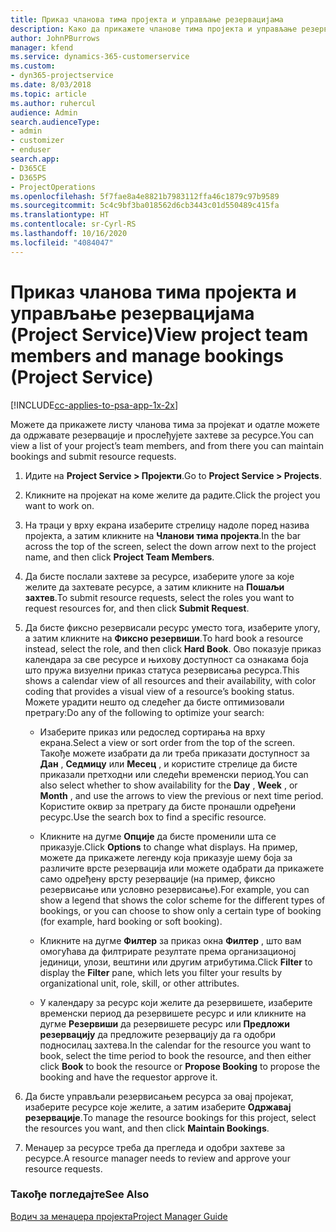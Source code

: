 ```yaml
---
title: Приказ чланова тима пројекта и управљање резервацијама
description: Како да прикажете чланове тима пројекта и управљање резервацијама у програму Project Service
author: JohnPBurrows
manager: kfend
ms.service: dynamics-365-customerservice
ms.custom:
- dyn365-projectservice
ms.date: 8/03/2018
ms.topic: article
ms.author: ruhercul
audience: Admin
search.audienceType:
- admin
- customizer
- enduser
search.app:
- D365CE
- D365PS
- ProjectOperations
ms.openlocfilehash: 5f7fae8a4e8821b7983112ffa46c1879c97b9589
ms.sourcegitcommit: 5c4c9bf3ba018562d6cb3443c01d550489c415fa
ms.translationtype: HT
ms.contentlocale: sr-Cyrl-RS
ms.lasthandoff: 10/16/2020
ms.locfileid: "4084047"
---
```

# <a name="view-project-team-members-and-manage-bookings-project-service"></a><span data-ttu-id="d91a4-103">Приказ чланова тима пројекта и управљање резервацијама (Project Service)</span><span class="sxs-lookup"><span data-stu-id="d91a4-103">View project team members and manage bookings (Project Service)</span></span>

[!INCLUDE[cc-applies-to-psa-app-1x-2x](../includes/cc-applies-to-psa-app-1x-2x.md)]

<span data-ttu-id="d91a4-104">Можете да прикажете листу чланова тима за пројекат и одатле можете да одржавате резервације и прослеђујете захтеве за ресурсе.</span><span class="sxs-lookup"><span data-stu-id="d91a4-104">You can view a list of your project’s team members, and from there you can maintain bookings and submit resource requests.</span></span>  
  
1.  <span data-ttu-id="d91a4-105">Идите на **Project Service > Пројекти**.</span><span class="sxs-lookup"><span data-stu-id="d91a4-105">Go to **Project Service > Projects**.</span></span>  
  
2.  <span data-ttu-id="d91a4-106">Кликните на пројекат на коме желите да радите.</span><span class="sxs-lookup"><span data-stu-id="d91a4-106">Click the project you want to work on.</span></span>  
  
3.  <span data-ttu-id="d91a4-107">На траци у врху екрана изаберите стрелицу надоле поред назива пројекта, а затим кликните на **Чланови тима пројекта**.</span><span class="sxs-lookup"><span data-stu-id="d91a4-107">In the bar across the top of the screen, select the down arrow next to the project name, and then click **Project Team Members**.</span></span>  
  
4.  <span data-ttu-id="d91a4-108">Да бисте послали захтеве за ресурсе, изаберите улоге за које желите да захтевате ресурсе, а затим кликните на **Пошаљи захтев**.</span><span class="sxs-lookup"><span data-stu-id="d91a4-108">To submit resource requests, select the roles you want to request resources for, and then click **Submit Request**.</span></span>  
  
5.  <span data-ttu-id="d91a4-109">Да бисте фиксно резервисали ресурс уместо тога, изаберите улогу, а затим кликните на **Фиксно резервиши**.</span><span class="sxs-lookup"><span data-stu-id="d91a4-109">To hard book a resource instead, select the role, and then click **Hard Book**.</span></span> <span data-ttu-id="d91a4-110">Ово показује приказ календара за све ресурсе и њихову доступност са ознакама боја што пружа визуелни приказ статуса резервисања ресурса.</span><span class="sxs-lookup"><span data-stu-id="d91a4-110">This shows a calendar view of all resources and their availability, with color coding that provides a visual view of a resource’s booking status.</span></span> <span data-ttu-id="d91a4-111">Можете урадити нешто од следећег да бисте оптимизовали претрагу:</span><span class="sxs-lookup"><span data-stu-id="d91a4-111">Do any of the following to optimize your search:</span></span>  
  
    -   <span data-ttu-id="d91a4-112">Изаберите приказ или редослед сортирања на врху екрана.</span><span class="sxs-lookup"><span data-stu-id="d91a4-112">Select a view or sort order from the top of the screen.</span></span> <span data-ttu-id="d91a4-113">Такође можете изабрати да ли треба приказати доступност за **Дан** , **Седмицу** или **Месец** , и користите стрелице да бисте приказали претходни или следећи временски период.</span><span class="sxs-lookup"><span data-stu-id="d91a4-113">You can also select whether to show availability for the **Day** , **Week** , or **Month** , and use the arrows to view the previous or next time period.</span></span> <span data-ttu-id="d91a4-114">Користите оквир за претрагу да бисте пронашли одређени ресурс.</span><span class="sxs-lookup"><span data-stu-id="d91a4-114">Use the search box to find a specific resource.</span></span>  
  
    -   <span data-ttu-id="d91a4-115">Кликните на дугме **Опције** да бисте променили шта се приказује.</span><span class="sxs-lookup"><span data-stu-id="d91a4-115">Click **Options** to change what displays.</span></span> <span data-ttu-id="d91a4-116">На пример, можете да прикажете легенду која приказује шему боја за различите врсте резервација или можете одабрати да прикажете само одређену врсту резервације (на пример, фиксно резервисање или условно резервисање).</span><span class="sxs-lookup"><span data-stu-id="d91a4-116">For example, you can show a legend that shows the color scheme for the different types of bookings, or you can choose to show only a certain type of booking (for example, hard booking or soft booking).</span></span>  
  
    -   <span data-ttu-id="d91a4-117">Кликните на дугме **Филтер** за приказ окна **Филтер** , што вам омогућава да филтрирате резултате према организационој јединици, улози, вештини или другим атрибутима.</span><span class="sxs-lookup"><span data-stu-id="d91a4-117">Click **Filter** to display the **Filter** pane, which lets you filter your results by organizational unit, role, skill, or other attributes.</span></span>  
  
    -   <span data-ttu-id="d91a4-118">У календару за ресурс који желите да резервишете, изаберите временски период да резервишете ресурс и или кликните на дугме **Резервиши** да резервишете ресурс или **Предложи резервацију** да предложите резервацију да га одобри подносилац захтева.</span><span class="sxs-lookup"><span data-stu-id="d91a4-118">In the calendar for the resource you want to book, select the time period to book the resource, and then either click **Book** to book the resource or **Propose Booking** to propose the booking and have the requestor approve it.</span></span>  
  
6.  <span data-ttu-id="d91a4-119">Да бисте управљали резервисањем ресурса за овај пројекат, изаберите ресурсе које желите, а затим изаберите **Одржавај резервације**.</span><span class="sxs-lookup"><span data-stu-id="d91a4-119">To manage the resource bookings for this project, select the resources you want, and then click **Maintain Bookings**.</span></span>  
  
7.  <span data-ttu-id="d91a4-120">Менаџер за ресурсе треба да прегледа и одобри захтеве за ресурсе.</span><span class="sxs-lookup"><span data-stu-id="d91a4-120">A resource manager needs to review and approve your resource requests.</span></span>  
  
### <a name="see-also"></a><span data-ttu-id="d91a4-121">Такође погледајте</span><span class="sxs-lookup"><span data-stu-id="d91a4-121">See Also</span></span>  
 [<span data-ttu-id="d91a4-122">Водич за менаџера пројекта</span><span class="sxs-lookup"><span data-stu-id="d91a4-122">Project Manager Guide</span></span>](../psa/project-manager-guide.md)
